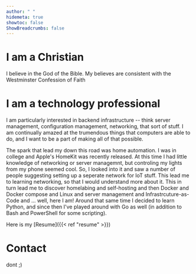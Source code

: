 ```yaml
---
author: " "
hidemeta: true
showtoc: false
ShowBreadcrumbs: false
---
```


# I am a Christian 
I believe in the God of the Bible. My believes are consistent with the Westminster Confession of Faith

# I am  a technology professional

I am particularly interested in backend infrastructure -- think server management, configuration management, networking, that sort of stuff. I am continually amazed at the trumendous things that computers are able to do, and I want to be a part of making all of that possible.

The spark that lead my down this road was home automation. I was in college and Apple's HomeKit was recently released. At this time I had little knowledge of networking or server managemnt, but controling my lights from my phone seemed cool. So, I looked into it and saw a number of people suggesting setting up a seperate network for IoT stuff. This lead me to learning networking, so that I would understand more about it. This in turn lead me to discover homelabing and self-hosting and then Docker and Docker compose and Linux and server management and Infrastrcuture-as-Code and ... well, here I am! Around that same time I decided to learn Python, and since then I've played around with Go as well (in addition to Bash and PowerShell for some scripting).


Here is my [Resume]({{< ref "resume" >}})

# Contact

dont ;)